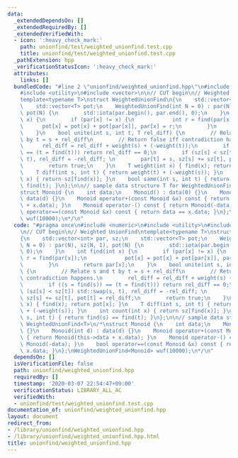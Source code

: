 ```yaml
---
data:
  _extendedDependsOn: []
  _extendedRequiredBy: []
  _extendedVerifiedWith:
  - icon: ':heavy_check_mark:'
    path: unionfind/test/weighted_unionfind.test.cpp
    title: unionfind/test/weighted_unionfind.test.cpp
  _pathExtension: hpp
  _verificationStatusIcon: ':heavy_check_mark:'
  attributes:
    links: []
  bundledCode: "#line 2 \"unionfind/weighted_unionfind.hpp\"\n#include <numeric>\n\
    #include <utility>\n#include <vector>\n\n// CUT begin\n// Weighted UnionFind\n\
    template<typename T>\nstruct WeightedUnionFind\n{\n    std::vector<int> par, sz;\n\
    \    std::vector<T> pot;\n    WeightedUnionFind(int N = 0) : par(N), sz(N, 1),\
    \ pot(N) {\n        std::iota(par.begin(), par.end(), 0);\n    }\n    int find(int\
    \ x) {\n        if (par[x] != x) {\n            int r = find(par[x]);\n      \
    \      pot[x] = pot[x] + pot[par[x]], par[x] = r;\n        }\n        return par[x];\n\
    \    }\n    bool unite(int s, int t, T rel_diff) {\n        // Relate s and t\
    \ by t = s + rel_diff\n        // Return false iff contradiction happens.\n  \
    \      rel_diff = rel_diff + weight(s) + (-weight(t));\n        if ((s = find(s))\
    \ == (t = find(t))) return rel_diff == 0;\n        if (sz[s] < sz[t]) std::swap(s,\
    \ t), rel_diff = -rel_diff; \n        par[t] = s, sz[s] += sz[t], pot[t] = rel_diff;\n\
    \        return true;\n    }\n    T weight(int x) { find(x); return pot[x]; }\n\
    \    T diff(int s, int t) { return weight(t) + (-weight(s)); }\n    int count(int\
    \ x) { return sz[find(x)]; }\n    bool same(int s, int t) { return find(s) ==\
    \ find(t); }\n};\n\n// sample data structure T for WeightedUnionFind<T>\n/*\n\
    struct Monoid {\n    int data;\n    Monoid() : data(0) {}\n    Monoid(int d) :\
    \ data(d) {}\n    Monoid operator+(const Monoid &x) const { return Monoid(this->data\
    \ + x.data); }\n    Monoid operator-() const { return Monoid(-data); }\n    bool\
    \ operator==(const Monoid &x) const { return data == x.data; }\n};\nWeightedUnionFind<Monoid>\
    \ wuf(10000);\n*/\n"
  code: "#pragma once\n#include <numeric>\n#include <utility>\n#include <vector>\n\
    \n// CUT begin\n// Weighted UnionFind\ntemplate<typename T>\nstruct WeightedUnionFind\n\
    {\n    std::vector<int> par, sz;\n    std::vector<T> pot;\n    WeightedUnionFind(int\
    \ N = 0) : par(N), sz(N, 1), pot(N) {\n        std::iota(par.begin(), par.end(),\
    \ 0);\n    }\n    int find(int x) {\n        if (par[x] != x) {\n            int\
    \ r = find(par[x]);\n            pot[x] = pot[x] + pot[par[x]], par[x] = r;\n\
    \        }\n        return par[x];\n    }\n    bool unite(int s, int t, T rel_diff)\
    \ {\n        // Relate s and t by t = s + rel_diff\n        // Return false iff\
    \ contradiction happens.\n        rel_diff = rel_diff + weight(s) + (-weight(t));\n\
    \        if ((s = find(s)) == (t = find(t))) return rel_diff == 0;\n        if\
    \ (sz[s] < sz[t]) std::swap(s, t), rel_diff = -rel_diff; \n        par[t] = s,\
    \ sz[s] += sz[t], pot[t] = rel_diff;\n        return true;\n    }\n    T weight(int\
    \ x) { find(x); return pot[x]; }\n    T diff(int s, int t) { return weight(t)\
    \ + (-weight(s)); }\n    int count(int x) { return sz[find(x)]; }\n    bool same(int\
    \ s, int t) { return find(s) == find(t); }\n};\n\n// sample data structure T for\
    \ WeightedUnionFind<T>\n/*\nstruct Monoid {\n    int data;\n    Monoid() : data(0)\
    \ {}\n    Monoid(int d) : data(d) {}\n    Monoid operator+(const Monoid &x) const\
    \ { return Monoid(this->data + x.data); }\n    Monoid operator-() const { return\
    \ Monoid(-data); }\n    bool operator==(const Monoid &x) const { return data ==\
    \ x.data; }\n};\nWeightedUnionFind<Monoid> wuf(10000);\n*/\n"
  dependsOn: []
  isVerificationFile: false
  path: unionfind/weighted_unionfind.hpp
  requiredBy: []
  timestamp: '2020-03-07 22:54:47+09:00'
  verificationStatus: LIBRARY_ALL_AC
  verifiedWith:
  - unionfind/test/weighted_unionfind.test.cpp
documentation_of: unionfind/weighted_unionfind.hpp
layout: document
redirect_from:
- /library/unionfind/weighted_unionfind.hpp
- /library/unionfind/weighted_unionfind.hpp.html
title: unionfind/weighted_unionfind.hpp
---
```


